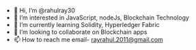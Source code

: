 - 👋 Hi, I’m @rahulray30
- 👀 I’m interested in JavaScript, nodeJs, Blockchain Technology
- 🌱 I’m currently learning Solidity, Hyperledger Fabric 
- 💞️ I’m looking to collaborate on Blockchain apps
- 📫 How to reach me email- rayrahul.2011@gmail.com

<!---
rahulray30/rahulray30 is a ✨ special ✨ repository because its `README.md` (this file) appears on your GitHub profile.
You can click the Preview link to take a look at your changes.
--->
